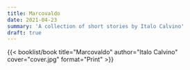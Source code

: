 ```yaml
---
title: Marcovaldo
date: 2021-04-23
summary: 'A collection of short stories by Italo Calvino'
draft: true
---
```


{{< booklist/book
title="Marcovaldo"
author="Italo Calvino"
cover="cover.jpg"
format="Print" >}}
